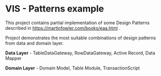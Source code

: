 # VIS - Patterns example

This project contains partial implementation of some Design Patterns described in https://martinfowler.com/books/eaa.html . 

Project demonstrates the most suitable combinations of design patterns from data and domain layer. 

**Data Layer** - TableDataGateway, RowDataGateway, Active Record, Data Mapper

**Domain Layer** - Domain Model, Table Module, TransactionScript
